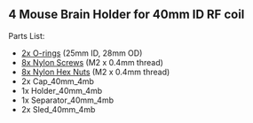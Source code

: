 ## 4 Mouse Brain Holder for 40mm ID RF coil

Parts List:

* [2x O-rings](https://www.mcmaster.com/9262k646) (25mm ID, 28mm OD)
* [8x Nylon Screws](https://www.mcmaster.com/92492a707) (M2 x 0.4mm thread)
* [8x Nylon Hex Nuts](https://www.mcmaster.com/93800a300) (M2 x 0.4mm thread)
* 2x Cap\_40mm\_4mb
* 1x Holder\_40mm\_4mb
* 1x Separator\_40mm\_4mb
* 2x Sled\_40mm\_4mb

